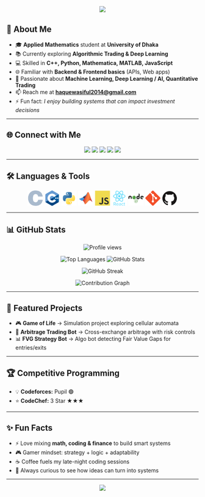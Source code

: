 <p align="center">
  <img src="https://capsule-render.vercel.app/api?type=waving&color=1e90ff&height=250&section=header&text=Wasiful%20Haque&fontSize=60&fontColor=ffffff&animation=fadeIn&fontAlignY=38&desc=Applied%20Math%20Student&descAlignY=55&descAlign=50"/>
</p>

## 🌟 About Me  

- 🎓 **Applied Mathematics** student at **University of Dhaka**  
- 📚 Currently exploring **Algorithmic Trading & Deep Learning**  
- 💻 Skilled in **C++, Python, Mathematica, MATLAB, JavaScript**  
- 🌐 Familiar with **Backend & Frontend basics** (APIs, Web apps)  
- 🧠 Passionate about **Machine Learning, Deep Learning / AI, Quantitative Trading**  
- 📫 Reach me at **haquewasiful2014@gmail.com**  
- ⚡ Fun fact: *I enjoy building systems that can impact investment decisions*  

---

## 🌐 Connect with Me  

<p align="center">
  <a href="mailto:haquewasiful2014@gmail.com" target="blank"><img src="https://img.shields.io/badge/Gmail-1e90ff?style=for-the-badge&logo=gmail&logoColor=white"/></a>
  <a href="https://www.facebook.com/Black.Goku01/" target="blank"><img src="https://img.shields.io/badge/Facebook-1e90ff?style=for-the-badge&logo=facebook&logoColor=white"/></a>
  <a href="https://github.com/haqueWasif" target="blank"><img src="https://img.shields.io/badge/GitHub-1e90ff?style=for-the-badge&logo=github&logoColor=white"/></a>
  <a href="https://codeforces.com/profile/HaqueWasif" target="blank"><img src="https://img.shields.io/badge/Codeforces-1e90ff?style=for-the-badge&logo=codeforces&logoColor=white"/></a>
  <a href="https://www.codechef.com/users/haquewasif01" target="blank"><img src="https://img.shields.io/badge/CodeChef-1e90ff?style=for-the-badge&logo=codechef&logoColor=white"/></a>
</p>

---

## 🛠️ Languages & Tools  
<p align="center"> 
<a íhref="https://www.cprogramming.com/" target="_blank"><img src="https://raw.githubusercontent.com/devicons/devicon/master/icons/c/c-original.svg" alt="c" width="40" height="40"/></a> 
<a href="https://www.w3schools.com/cpp/" target="_blank"><img src="https://raw.githubusercontent.com/devicons/devicon/master/icons/cplusplus/cplusplus-original.svg" alt="cplusplus" width="40" height="40"/></a> 
<a href="https://www.python.org" target="_blank"><img src="https://raw.githubusercontent.com/devicons/devicon/master/icons/python/python-original.svg" alt="python" width="40" height="40"/></a> 
<a href="https://matlab.mathworks.com/" target="_blank"><img src="https://raw.githubusercontent.com/devicons/devicon/master/icons/matlab/matlab-original.svg" alt="matlab" width="40" height="40"/></a> 
<a href="https://developer.mozilla.org/en-US/docs/Web/JavaScript" target="_blank"><img src="https://raw.githubusercontent.com/devicons/devicon/master/icons/javascript/javascript-original.svg" alt="javascript" width="40" height="40"/></a> 
<a href="https://reactjs.org/" target="_blank"><img src="https://raw.githubusercontent.com/devicons/devicon/master/icons/react/react-original-wordmark.svg" alt="react" width="40" height="40"/></a> 
<a href="https://nodejs.org" target="_blank"><img src="https://raw.githubusercontent.com/devicons/devicon/master/icons/nodejs/nodejs-original-wordmark.svg" alt="nodejs" width="40" height="40"/></a> 
<a href="https://git-scm.com/" target="_blank"><img src="https://raw.githubusercontent.com/devicons/devicon/master/icons/git/git-original.svg" alt="git" width="40" height="40"/></a> 
<a href="https://github.com/" target="_blank"><img src="https://raw.githubusercontent.com/devicons/devicon/master/icons/github/github-original.svg" alt="github" width="40" height="40"/></a> 
</p>

---

## 📊 GitHub Stats  
<p align="center">
  <img src="https://komarev.com/ghpvc/?username=haqueWasif&label=Profile%20views&color=1e90ff&style=flat" alt="Profile views" />
</p>

<p align="center">
  <img src="https://github-readme-stats.vercel.app/api/top-langs?username=haqueWasif&show_icons=true&locale=en&layout=compact&theme=tokyonight&hide_border=true&title_color=1e90ff" alt="Top Languages" height="160"/>
  <img src="https://github-readme-stats.vercel.app/api?username=haqueWasif&show_icons=true&locale=en&theme=tokyonight&hide_border=true&title_color=1e90ff&icon_color=1e90ff" alt="GitHub Stats" height="160"/>
</p>

<p align="center">
  <img src="https://github-readme-streak-stats.herokuapp.com/?user=haqueWasif&theme=tokyonight&hide_border=true&ring=1e90ff&currStreakLabel=1e90ff" alt="GitHub Streak" height="170"/>
</p>

<p align="center">
  <img src="https://github-readme-activity-graph.vercel.app/graph?username=haqueWasif&theme=react-dark&hide_border=true&area=true&color=1e90ff&line=1e90ff&point=1e90ff" alt="Contribution Graph"/>
</p>

---

## 🚀 Featured Projects  

- 🎮 **Game of Life** → Simulation project exploring cellular automata  
- 🤖 **Arbitrage Trading Bot** → Cross-exchange arbitrage with risk controls  
- 📊 **FVG Strategy Bot** → Algo bot detecting Fair Value Gaps for entries/exits  

---

## 🏆 Competitive Programming  

- 💡 **Codeforces:** Pupil 🟢  
- ⭐ **CodeChef:** 3 Star ★★★  

---

## ✨ Fun Facts  
- ⚡ Love mixing **math, coding & finance** to build smart systems  
- 🎮 Gamer mindset: strategy + logic + adaptability  
- ☕ Coffee fuels my late-night coding sessions  
- 🧩 Always curious to see how ideas can turn into systems  

---

<p align="center">
  <img src="https://capsule-render.vercel.app/api?type=waving&color=1e90ff&height=120&section=footer"/>
</p>
